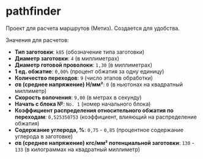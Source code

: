 # pathfinder
Проект для расчета маршрутов (Метиз). Создается для удобства.


Значения для расчетов:

- **Тип заготовки**: `k85` (обозначение типа заготовки)
- **Диаметр заготовки**: `4` (в миллиметрах)
- **Диаметр готовой проволоки**: `1,30` (в миллиметрах)
- **1 ед. обжатие**: `0,00%` (процент обжатия за одну единицу)
- **Количество переходов**: `9` (число этапов обработки)
- **σв (среднее напряжение) Н/мм²**: `0` (в ньютонах на квадратный миллиметр)
- **Скорость волочения**: `9,00` (в метрах в секунду)
- **Начать с блока №**: `No. 1` (номер начального блока)
- **Коэффициент распределения относительного обжатия по переходам**: `0,525350753` (коэффициент, влияющий на распределение обжатия)
- **Содержание углерода, %**: `0,75` - `0,85` (процентное содержание углерода в заготовке)
- **σв (среднее напряжение) кгс/мм² потенциальной заготовки**: `130` - `133` (в килограммах на квадратный миллиметр)

